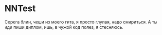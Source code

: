# NNTest
Серега блин, чеши из моего гита, я просто глупая, надо смириться.
А ты иди пиши диплом, ишь, в чужой код полез, я стесняюсь.
